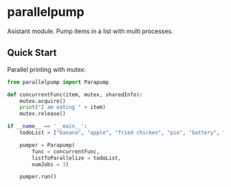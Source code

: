 # parallelpump
Asistant module. Pump items in a list with multi processes.

Quick Start
-----------

Parallel printing with mutex:

```python
from parallelpump import Parapump

def concurrentFunc(item, mutex, sharedInfo):
    mutex.acquire()
    print("I am eating " + item)
    mutex.release()

if __name__ == '__main__':
    todoList = ["banana", "apple", "fried chicken", "pie", "battery", "flower"]

    pumper = Parapump(
        func = concurrentFunc, 
        listToParallelize = todoList, 
        numJobs = 3)

    pumper.run()
```
